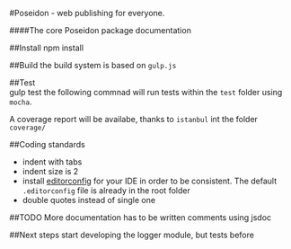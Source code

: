 #Poseidon - web publishing for everyone.

####The core Poseidon package documentation

##Install
	npm install
	
##Build
the build system is based on `gulp.js`

##Test	
	gulp test
the following commnad will run tests within the `test` folder using `mocha`.

A coverage report will be availabe, thanks to `istanbul` int the folder `coverage/`

##Coding standards	
* indent with tabs
* indent size is 2
* install [editorconfig](http://editorconfig.org/) for your IDE in order to be consistent. The default `.editorconfig` file is already in the root folder
* double quotes instead of single one

##TODO
More documentation has to be written
comments using jsdoc 

##Next steps
start developing the logger module, but tests before


